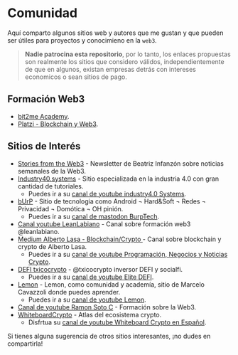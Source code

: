 # Comunidad

Aquí comparto algunos sitios web y autores que me gustan y que pueden ser útiles para proyectos y conocimieno en la `web3`.

> **Nadie patrocina esta repositorio**, por lo tanto, los enlaces propuestas son realmente los sitios que considero válidos, independientemente de que en algunos, existan empresas detrás con intereses economicos o sean sitios de pago.

## Formación Web3

- [bit2me Academy](https://academy.bit2me.com/).
- [Platzi - Blockchain y Web3](https://platzi.com/escuela/blockchain/).

## Sitios de Interés

- [Stories from the Web3](https://www.linkedin.com/comm/newsletters/6959082428879507456) - Newsletter de Beatriz Infanzón sobre noticias semanales de la Web3.
- [Industry40.systems](https://industry40.systems/) - Sitio especializada en la industria 4.0 con gran cantidad de tutoriales.
  - Puedes ir a su [canal de youtube industry4.0 Systems](https://www.youtube.com/@i40sys).
- [bUrP](https://burp.es/page/10/) - Sitio de tecnologia como Android ¬ Hard&Soft ¬ Redes ¬ Privacidad ¬ Domótica ¬ OH pinión.
  - Puedes ir a su [canal de mastodon BurpTech](https://mastodon.social/@BurpBlog).
- [Canal youtube LeanLabiano](https://www.youtube.com/@leanlabiano/videos) - Canal sobre formación web3 @leanlabiano.
- [Medium Alberto Lasa - Blockchain/Crypto ](https://albertolasa.medium.com/) - Canal sobre blockchain y crypto de Alberto Lasa.
  - Puedes ir a su [canal de youtube Programación, Negocios y Noticias Crypto](https://www.youtube.com/@AlbertoLasa).
- [DEFI txicocrypto](https://linktr.ee/txicocrypto) - @txicocrypto inversor DEFI y socialfi.
  - Puedes ir a su [canal de youtube Elite DEFI](https://www.youtube.com/@ELITEDEFI).
- [Lemon](https://lemon.me/) - Lemon, como comunidad y academía, sitio de Marcelo Cavazzoli donde puedes aprender.
  - Puedes ir a su [canal de youtube Lemon](https://www.youtube.com/channel/UC3MUasaF6C_uyCbxYE5UTVA).
- [Canal de youtube Ramon Soto C](https://www.youtube.com/@rsotoc/videos) - Formación sobre la Web3.
- [WhiteboardCrypto](https://whiteboardcrypto.com/) - Atlas del ecosistema crypto.
  - Disfrtua su [canal de youtube Whiteboard Crypto en Español](https://www.youtube.com/@whiteboardcryptoenespanol2505).

Si tienes alguna sugerencia de otros sitios interesantes, ¡no dudes en compartirla!
